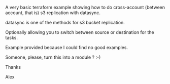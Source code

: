 A very basic terraform example showing how to do cross-account (between account, that is) s3 replication with datasync.

datasync is one of the methods for s3 bucket replication.

Optionally allowing you to switch between source or destination for the tasks.

Example provided because I could find no good examples.

Someone, please, turn this into a module ? :-)

Thanks

Alex
